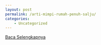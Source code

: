 ```yaml
---
layout: post
permalink: /arti-mimpi-rumah-penuh-salju/
categories:
    - Uncategorized
---
```


[Baca Selengkapnya](/02)